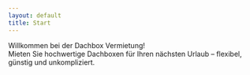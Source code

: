 ```yaml
---
layout: default
title: Start
---
```


Willkommen bei der Dachbox Vermietung!  
Mieten Sie hochwertige Dachboxen für Ihren nächsten Urlaub – flexibel, günstig und unkompliziert.
